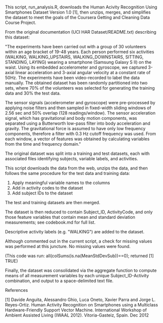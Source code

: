 
This script, run_analysis.R, downloads the Human Acivity Recognition Using Smartphones Dataset Version 1.0 [1], then unzips,  merges, and simplifies the dataset to meet the goals of the Coursera Getting and Cleaning Data Course Project.

From the original documentation (UCI HAR Dataset/README.txt) describing this dataset: 

"The experiments have been carried out with a group of 30 volunteers within an age bracket of 19-48 years. Each person performed six activities (WALKING, WALKING_UPSTAIRS, WALKING_DOWNSTAIRS, SITTING, STANDING, LAYING) wearing a smartphone (Samsung Galaxy S II) on the waist. Using its embedded accelerometer and gyroscope, we captured 3-axial linear acceleration and 3-axial angular velocity at a constant rate of 50Hz. The experiments have been video-recorded to label the data manually. The obtained dataset has been randomly partitioned into two sets, where 70% of the volunteers was selected for generating the training data and 30% the test data. 

The sensor signals (accelerometer and gyroscope) were pre-processed by applying noise filters and then sampled in fixed-width sliding windows of 2.56 sec and 50% overlap (128 readings/window). The sensor acceleration signal, which has gravitational and body motion components, was separated using a Butterworth low-pass filter into body acceleration and gravity. The gravitational force is assumed to have only low frequency components, therefore a filter with 0.3 Hz cutoff frequency was used. From each window, a vector of features was obtained by calculating variables from the time and frequency domain."

The original dataset was split into a training and test datasets, each with associated files identifying subjects, variable labels, and activities.

This script downloads the data from the web, unzips the data, and then follows the same procedure for the test data and training data:

1) Apply meaningful variable names to the columns
2) Add in activity codes to the dataset   
3) Add subject IDs to the dataset

The test and training datasets are then merged. 

The dataset is then reduced to contain Subject_ID, ActivityCode, and only those feature variables that contain mean and standard deviation measurements; see codebook.md for full list. 

Descriptive activity labels (e.g. "WALKING") are added to the dataset.

Although commented out in the current script, a check for missing values was performed at this juncture. No missing values were found. 

(This code was run: all(colSums(is.na(MeanStdDevSub))==0); returned [1] TRUE)

Finally, the dataset was consolidated via the aggregate function to compute means of all measurement variables by each unique Subject_ID-Activity combination, and output to a space-delimited text file.

References

[1] Davide Anguita, Alessandro Ghio, Luca Oneto, Xavier Parra and Jorge L. Reyes-Ortiz. Human Activity Recognition on Smartphones using a Multiclass Hardware-Friendly Support Vector Machine. International Workshop of Ambient Assisted Living (IWAAL 2012). Vitoria-Gasteiz, Spain. Dec 2012



